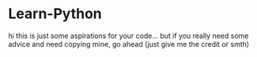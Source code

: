 # Learn-Python

hi
this is just some aspirations for your code...
but if you really need some advice and need copying mine, go ahead (just give me the credit or smth)
